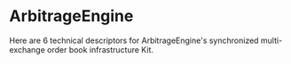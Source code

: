 # ArbitrageEngine
Here are 6 technical descriptors for ArbitrageEngine's synchronized multi-exchange order book infrastructure Kit.
